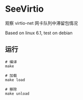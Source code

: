 # SeeVirtio
观察 virtio-net 网卡队列中滞留包情况

Based on linux 6.1,  test on debian

## 运行
```shell
# 编译
make

# 加载
make load

# 移除
make unload
```
